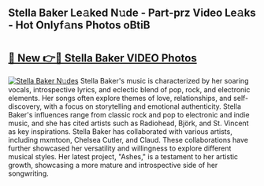 ## Stella Baker Le𝚊ked N𝚞de - Part-prz Video Le𝚊ks - Hot Onlyf𝚊ns Photos oBtiB

# <h2><a href="http://ac24875.deff.icu/?id=Stella+Baker">🔗 New 👉🔴 Stella Baker VIDEO Photos</a></h2>

[![Stella Baker N𝚞des](https://i.imgur.com/rIISA9y.gif)](http://ac24875.deff.icu/?id=Stella+Baker)
Stella Baker's music is characterized by her soaring vocals, introspective lyrics, and eclectic blend of pop, rock, and electronic elements. Her songs often explore themes of love, relationships, and self-discovery, with a focus on storytelling and emotional authenticity. Stella Baker's influences range from classic rock and pop to electronic and indie music, and she has cited artists such as Radiohead, Björk, and St. Vincent as key inspirations. Stella Baker has collaborated with various artists, including mxmtoon, Chelsea Cutler, and Claud. These collaborations have further showcased her versatility and willingness to explore different musical styles. Her latest project, "Ashes," is a testament to her artistic growth, showcasing a more mature and introspective side of her songwriting.
